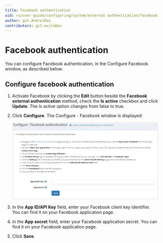 ```yaml
---
title: Facebook authentication
uid: ru/user-guide/configuring/system/external-authentication/facebook
author: git.AndreiMaz
contributors: git.exileDev
---
```


# Facebook authentication

You can configure Facebook authentication, in the Configure Facebook window, as described below.

## Configure facebook authentication

1. Activate Facebook by clicking the **Edit** button beside the **Facebook external authentication** method, check the **Is active** checkbox and click **Update**. The Is active option changes from false to true.
1. Click **Configure**. The Configure - Facebook window is displayed:

    ![Facebook](_static/facebook/facebook-auth.png)
1. In the **App ID/API Key** field, enter your Facebook client key identifier. You can find it on your Facebook application page.
1. In the **App secret** field, enter your Facebook application secret. You can find it on your Facebook application page.
1. Click **Save**.
